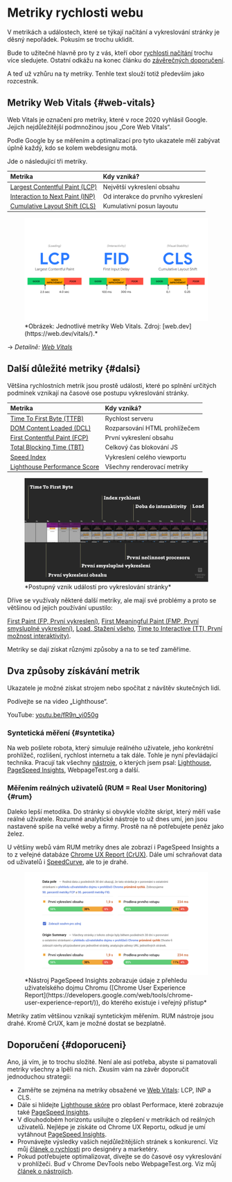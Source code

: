 # Metriky rychlosti webu

V metrikách a událostech, které se týkají načítání a vykreslování stránky je děsný nepořádek. Pokusím se trochu uklidit.

Bude to užitečné hlavně pro ty z vás, kteří obor [rychlosti načítání](https://www.vzhurudolu.cz/rychlost-nacitani) trochu více sledujete. Ostatní odkážu na konec článku do [závěrečných doporučení](#doporuceni).

A teď už vzhůru na ty metriky. Tenhle text slouží totiž především jako rozcestník.

## Metriky Web Vitals {#web-vitals}

Web Vitals je označení pro metriky, které v roce 2020 vyhlásil Google. Jejich nejdůležitější podmnožinou jsou „Core Web Vitals“.

Podle Google by se měřením a optimalizací pro tyto ukazatele měl zabývat úplně každý, kdo se kolem webdesignu motá.

Jde o následující tři metriky.

<div class="rwd-scrollable f-6"  markdown="1">

| Metrika                                        |  Kdy vzniká?                  |
|:-----------------------------------------------|:------------------------------|
| [Largest Contentful Paint (LCP)](metrika-lcp.md) | Největší vykreslení obsahu  |
| [Interaction to Next Paint (INP)](metrika-inp.md) | Od interakce do prvního vykreslení   |
| [Cumulative Layout Shift (CLS)](metrika-cls.md) | Kumulativní posun layoutu    |

</div>

<figure>
<img src="../dist/images/original/web-vitals.png" alt="Jednotlivé metriky Web Vitals">
<figcaption markdown="1">
*Obrázek: Jednotlivé metriky Web Vitals. Zdroj: [web.dev](https://web.dev/vitals/).*
</figcaption>
</figure>

→ *Detailně: [Web Vitals](web-vitals.md)*

## Další důležité metriky {#dalsi}

Většina rychlostních metrik jsou prostě události, které po splnění určitých podmínek vznikají na časové ose postupu vykreslování stránky.

<div class="rwd-scrollable f-6"  markdown="1">

| Metrika                                        |  Kdy vzniká?                  |
|:-----------------------------------------------|:------------------------------|
| [Time To First Byte (TTFB)](ttfb.md)           | Rychlost serveru              |
| [DOM Content Loaded (DCL)](udalost-dcl.md)     | Rozparsování HTML prohlížečem |
| [First Contentful Paint (FCP)](metrika-fcp.md) | První vykreslení obsahu       |
| [Total Blocking Time (TBT)](metrika-tbt.md)    | Celkový čas blokování JS      |
| [Speed Index](speedindex.md)                   | Vykreslení celého viewportu   |
| [Lighthouse Performance Score](metrika-lps.md) | Všechny renderovací metriky   |

</div>

<figure>
<img src="../dist/images/original/metriky-rychlosti.jpg" alt="">
<figcaption markdown="1">
*Postupný vznik událostí pro vykreslování stránky*
</figcaption>
</figure>

Dříve se využívaly některé další metriky, ale mají své problémy a proto se většinou od jejich používání upustilo:

[First Paint (FP, První vykreslení)](metrika-fp.md), [First Meaningful Paint (FMP, První smysluplné vykreslení)](metrika-fmp.md), [Load, Stažení všeho](load.md), [Time to Interactive (TTI, První možnost interaktivity)](metrika-tti.md).

Metriky se dají získat různými způsoby a na to se teď zaměříme.

## Dva způsoby získávání metrik

Ukazatele je možné získat strojem nebo spočítat z návštěv skutečných lidí.

Podívejte se na video „Lighthouse“.

YouTube: [youtu.be/fR9n_yi050g](https://www.youtube.com/watch?v=fR9n_yi050g)

### Syntetická měření {#syntetika}

Na web pošlete robota, který simuluje reálného uživatele, jeho konkrétní prohlížeč, rozlišení, rychlost internetu a tak dále. Tohle je nyní převládající technika. Pracují tak všechny [nástroje](rychlost-nastroje.md), o kterých jsem psal: [Lighthouse](lighthouse.md), [PageSpeed Insights](pagespeed-insights.md), WebpageTest.org a další.

<!-- AdSnippet -->

### Měřením reálných uživatelů (RUM = Real User Monitoring) {#rum}

Daleko lepší metodika. Do stránky si obvykle vložíte skript, který měří vaše reálné uživatele. Rozumné analytické nástroje to už dnes umí, jen jsou nastavené spíše na velké weby a firmy. Prostě na ně potřebujete peněz jako želez.

U většiny webů vám RUM metriky dnes ale zobrazí i PageSpeed Insights a to z veřejné databáze [Chrome UX Report (CrUX)](chrome-ux-report.md). Dále umí schraňovat data od uživatelů i [SpeedCurve](speedcurve.md), ale to je drahé.

<figure>
<img src="../dist/images/original/pagespeed-insights-crux.png" alt="">
<figcaption markdown="1">
*Nástroj PageSpeed Insights zobrazuje údaje z přehledu uživatelského dojmu Chromu ([Chrome User Experience Report](https://developers.google.com/web/tools/chrome-user-experience-report/)), do kterého existuje i veřejný přístup*
</figcaption>
</figure>

Metriky zatím většinou vznikají syntetickým měřením. RUM nástroje jsou drahé. Kromě CrUX, kam je možné dostat se bezplatně.

## Doporučení {#doporuceni}

Ano, já vím, je to trochu složité. Není ale asi potřeba, abyste si pamatovali metriky všechny a lpěli na nich. Zkusím vám na závěr doporučit jednoduchou strategii:

- Zaměřte se zejména na metriky obsažené ve [Web Vitals](web-vitals.md): LCP, INP a CLS.
- Dále si hlídejte [Lighthouse skóre](metrika-lps.md) pro oblast Performace, které zobrazuje také [PageSpeed Insights](pagespeed-insights.md).
- V dlouhodobém horizontu usilujte o zlepšení v metrikách od reálných uživatelů. Nejlépe je získáte od Chrome UX Reportu, odkud je umí vytáhnout [PageSpeed Insights](pagespeed-insights.md).
- Provnávejte výsledky vašich nejdůležitějších stránek s konkurencí. Viz můj [článek o rychlosti](rychlost-designeri.md) pro designéry a marketéry.
- Pokud potřebujete optimalizovat, dívejte se do časové osy vykreslování v prohlížeči. Buď v Chrome DevTools nebo WebpageTest.org. Viz můj [článek o nástrojích](rychlost-nastroje.md).

<!-- AdSnippet -->
